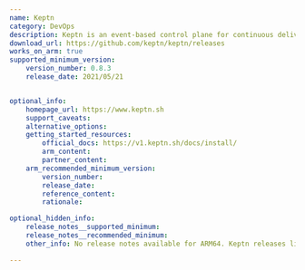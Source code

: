 ```yaml
---
name: Keptn
category: DevOps
description: Keptn is an event-based control plane for continuous delivery and automated operations for cloud-native applications.
download_url: https://github.com/keptn/keptn/releases
works_on_arm: true
supported_minimum_version:
    version_number: 0.8.3
    release_date: 2021/05/21


optional_info:
    homepage_url: https://www.keptn.sh
    support_caveats:
    alternative_options:
    getting_started_resources:
        official_docs: https://v1.keptn.sh/docs/install/
        arm_content:
        partner_content:
    arm_recommended_minimum_version:
        version_number:
        release_date:
        reference_content:
        rationale:

optional_hidden_info:
    release_notes__supported_minimum:
    release_notes__recommended_minimum:
    other_info: No release notes available for ARM64. Keptn releases linux-arm64 tar from the initial version 0.8.3. Keptn V1 has reached end of life on 22/12/2023 and has been [replaced](https://github.com/keptn/lifecycle-toolkit).

---
```

